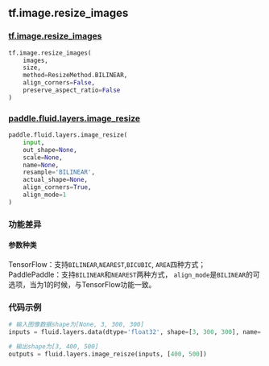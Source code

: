 ## tf.image.resize_images

### [tf.image.resize_images](https://www.tensorflow.org/versions/r1.13/api_docs/python/tf/image/resize_images)
``` python
tf.image.resize_images(
    images,
    size,
    method=ResizeMethod.BILINEAR,
    align_corners=False,
    preserve_aspect_ratio=False
)
```

### [paddle.fluid.layers.image_resize](http://paddlepaddle.org/documentation/docs/zh/1.4/api_cn/layers_cn.html#paddle.fluid.layers.image_resize)
``` python
paddle.fluid.layers.image_resize(
    input, 
    out_shape=None, 
    scale=None, 
    name=None, 
    resample='BILINEAR', 
    actual_shape=None, 
    align_corners=True, 
    align_mode=1
)
```

### 功能差异
#### 参数种类
TensorFlow：支持`BILINEAR`,`NEAREST`,`BICUBIC`, `AREA`四种方式；  
PaddlePaddle：支持`BILINEAR`和`NEAREST`两种方式， `align_mode`是`BILINEAR`的可选项，当为1的时候，与TensorFlow功能一致。

### 代码示例
```python
# 输入图像数据shape为[None, 3, 300, 300]
inputs = fluid.layers.data(dtype='float32', shape=[3, 300, 300], name='inputs')

# 输出shape为[3, 400, 500]
outputs = fluid.layers.image_reisze(inputs, [400, 500])
```